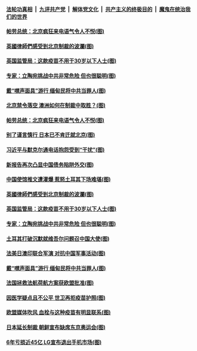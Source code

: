 

####  [法轮功真相](../../../../basic/blob/master/README.md?t=04090202) &nbsp;|&nbsp; [九评共产党](../../../../9ping.md/blob/master/README.md?t=04090202) &nbsp;|&nbsp; [解体党文化](../../../../jtdwh.md/blob/master/README.md?t=04090202)  &nbsp;|&nbsp; [共产主义的终极目的](../../../../gczydzjmd.md/blob/master/README.md?t=04090202) &nbsp;|&nbsp; [魔鬼在统治我们的世界](../../../../mgztzwmdsj.md/blob/master/README.md?t=04090202) 


#### [帕劳总统：北京疯狂来电语气令人不悦(图)](../pages/p9/967996.md?t=04090202) 

#### [英國律師們感受到北京制裁的波瀾(图)](../pages/p9/968036.md?t=04090202) 

#### [英国监管局：这款疫苗不用于30岁以下人士(图)](../pages/p9/968034.md?t=04090202) 

#### [专家：立陶宛挑战中共非常危险 但也很聪明(图)](../pages/p9/967906.md?t=04090202) 

#### [戴“噤声面具”游行 缅甸民将中共当罪人(图)](../pages/p9/967907.md?t=04090202) 


#### [北京禁令落空 澳洲如何在制裁中取胜？(图)](../pages/p9/968112.md?t=04090202) 


#### [帕劳总统：北京疯狂来电语气令人不悦(图)](../pages/p9/967996.md?t=04090202) 

#### [别了谨言慎行 日本已不肯迁就北京(图)](../pages/p9/968062.md?t=04090202) 

#### [习近平与默克尔通电话抱怨受到“干扰”(图)](../pages/p9/968061.md?t=04090202) 

#### [新报告再次凸显中国债务陷阱外交(图)](../pages/p9/968060.md?t=04090202) 

#### [中国使馆推文遭灌爆 惹怒土耳其下场难堪(图)](../pages/p9/967997.md?t=04090202) 

#### [英國律師們感受到北京制裁的波瀾(图)](../pages/p9/968036.md?t=04090202) 

#### [英国监管局：这款疫苗不用于30岁以下人士(图)](../pages/p9/968034.md?t=04090202) 

#### [专家：立陶宛挑战中共非常危险 但也很聪明(图)](../pages/p9/967906.md?t=04090202) 

#### [土耳其打破沉默就维吾尔问题召中国大使(图)](../pages/p9/967974.md?t=04090202) 

#### [法美日澳印联合军演 对抗中国军事活动(图)](../pages/p9/967973.md?t=04090202) 

#### [戴“噤声面具”游行 缅甸民将中共当罪人(图)](../pages/p9/967907.md?t=04090202) 

#### [法国拯救法航荷航方案获欧盟批准(图)](../pages/p9/967957.md?t=04090202) 

#### [因医学疑点且不公平 世卫再拒疫苗护照(图)](../pages/p9/967941.md?t=04090202) 

#### [欧盟媒体吹风 血栓与这种疫苗有明显联系(图)](../pages/p9/967935.md?t=04090202) 


#### [日本延长制裁 朝鲜宣布缺席东京奥运会(图)](../pages/p9/967914.md?t=04090202) 

#### [6年亏损近45亿 LG宣布退出手机市场(图)](../pages/p9/967852.md?t=04090202) 

